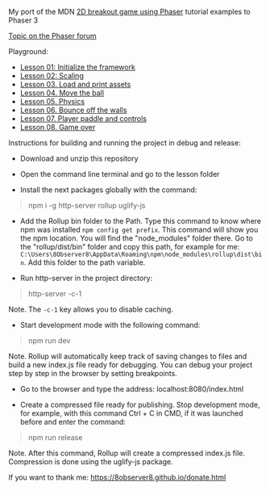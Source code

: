 My port of the MDN [2D breakout game using Phaser](https://developer.mozilla.org/en-US/docs/Games/Tutorials/2D_breakout_game_Phaser) tutorial examples to Phaser 3

[Topic on the Phaser forum](https://phaser.discourse.group/t/please-help-me-to-update-the-mdn-2d-breakout-tutorial-to-phaser-3-80-1/14203)

Playground:

- [Lesson 01: Initialize the framework](https://plnkr.co/edit/IzbP7B8SqYEVg7C7?preview)
- [Lesson 02: Scaling](https://plnkr.co/edit/wf2Fz1gkwfa2RXqd?preview)
- [Lesson 03. Load and print assets](https://plnkr.co/edit/rRmo55k8ISJJ8iAh?preview)
- [Lesson 04. Move the ball](https://plnkr.co/edit/BCkYRY9GUkzFzKrp?preview)
- [Lesson 05. Physics](https://plnkr.co/edit/pjoWpdiF3Y7qP07I?preview)
- [Lesson 06. Bounce off the walls](https://plnkr.co/edit/HYxLIzRF7Uo4dbvX?preview)
- [Lesson 07. Player paddle and controls](https://plnkr.co/edit/RYmXuFWarqIMm02E?preview)
- [Lesson 08. Game over](https://plnkr.co/edit/YDm2eholZFLmoKiK?preview)

Instructions for building and running the project in debug and release:

- Download and unzip this repository

- Open the command line terminal and go to the lesson folder

- Install the next packages globally with the command:

> npm i -g http-server rollup uglify-js

- Add the Rollup bin folder to the Path. Type this command to know where npm was installed `npm config get prefix`. This command will show you the npm location. You will find the "node_modules" folder there. Go to the "rollup/dist/bin" folder and copy this path, for example for me: `C:\Users\8Observer8\AppData\Roaming\npm\node_modules\rollup\dist\bin`. Add this folder to the path variable.

- Run http-server in the project directory:

> http-server -c-1

Note. The `-c-1` key allows you to disable caching.

- Start development mode with the following command:

> npm run dev

Note. Rollup will automatically keep track of saving changes to files and build a new index.js file ready for debugging. You can debug your project step by step in the browser by setting breakpoints.

- Go to the browser and type the address: localhost:8080/index.html

- Create a compressed file ready for publishing. Stop development mode, for example, with this command Ctrl + C in CMD, if it was launched before and enter the command:

> npm run release

Note. After this command, Rollup will create a compressed index.js file. Compression is done using the uglify-js package.

If you want to thank me: https://8observer8.github.io/donate.html
